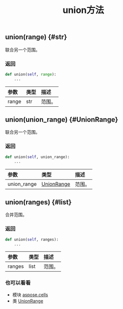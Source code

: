 ﻿---
title: union方法
second_title: Aspose.Cells for Python via .NET API 参考文献
description:
type: docs
weight: 110
url: /zh/python-net/aspose.cells/unionrange/union/
is_root: false
---
##  union(range) {#str}
联合另一个范围。


### 返回




```python
def union(self, range):
    ...
```


|参数|类型|描述|
| :- | :- | :- |
| range | str |范围。|


##  union(union_range) {#UnionRange}
联合另一个范围。


### 返回




```python
def union(self, union_range):
    ...
```


|参数|类型|描述|
| :- | :- | :- |
| union_range | [UnionRange](/cells/zh/python-net/aspose.cells/unionrange) |范围。|


##  union(ranges) {#list}
合并范围。


### 返回




```python
def union(self, ranges):
    ...
```


|参数|类型|描述|
| :- | :- | :- |
| ranges | list |范围。|



### 也可以看看
* 模块 [aspose.cells](../../)
* 类 [UnionRange](/cells/zh/python-net/aspose.cells/unionrange)
